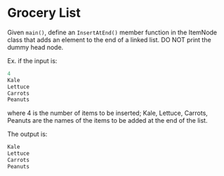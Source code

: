 # Grocery List

Given `main()`, define an `InsertAtEnd()` member function in the ItemNode class that adds an element to the end of a linked list. DO NOT print the dummy head node.

Ex. if the input is:

```cpp
4
Kale
Lettuce
Carrots
Peanuts
```

where 4 is the number of items to be inserted; Kale, Lettuce, Carrots, Peanuts are the names of the items to be added at the end of the list.

The output is:

```cpp
Kale
Lettuce
Carrots
Peanuts
```
